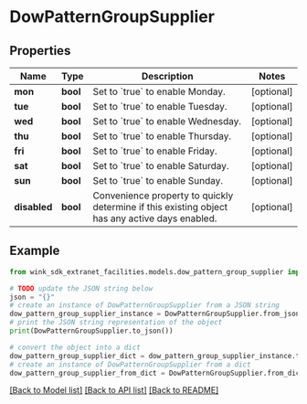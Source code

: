 # DowPatternGroupSupplier


## Properties

Name | Type | Description | Notes
------------ | ------------- | ------------- | -------------
**mon** | **bool** | Set to &#x60;true&#x60; to enable Monday. | [optional] 
**tue** | **bool** | Set to &#x60;true&#x60; to enable Tuesday. | [optional] 
**wed** | **bool** | Set to &#x60;true&#x60; to enable Wednesday. | [optional] 
**thu** | **bool** | Set to &#x60;true&#x60; to enable Thursday. | [optional] 
**fri** | **bool** | Set to &#x60;true&#x60; to enable Friday. | [optional] 
**sat** | **bool** | Set to &#x60;true&#x60; to enable Saturday. | [optional] 
**sun** | **bool** | Set to &#x60;true&#x60; to enable Sunday. | [optional] 
**disabled** | **bool** | Convenience property to quickly determine if this existing object has any active days enabled. | [optional] 

## Example

```python
from wink_sdk_extranet_facilities.models.dow_pattern_group_supplier import DowPatternGroupSupplier

# TODO update the JSON string below
json = "{}"
# create an instance of DowPatternGroupSupplier from a JSON string
dow_pattern_group_supplier_instance = DowPatternGroupSupplier.from_json(json)
# print the JSON string representation of the object
print(DowPatternGroupSupplier.to_json())

# convert the object into a dict
dow_pattern_group_supplier_dict = dow_pattern_group_supplier_instance.to_dict()
# create an instance of DowPatternGroupSupplier from a dict
dow_pattern_group_supplier_from_dict = DowPatternGroupSupplier.from_dict(dow_pattern_group_supplier_dict)
```
[[Back to Model list]](../README.md#documentation-for-models) [[Back to API list]](../README.md#documentation-for-api-endpoints) [[Back to README]](../README.md)


